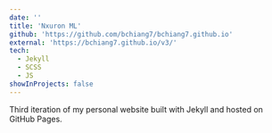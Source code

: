```yaml
---
date: ''
title: 'Nxuron ML'
github: 'https://github.com/bchiang7/bchiang7.github.io'
external: 'https://bchiang7.github.io/v3/'
tech:
  - Jekyll
  - SCSS
  - JS
showInProjects: false
---
```


Third iteration of my personal website built with Jekyll and hosted on GitHub Pages.
